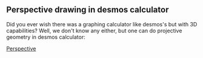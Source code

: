 ## Perspective drawing in desmos calculator
Did you ever wish there was a graphing calculator like desmos's but with 3D capabilities? 
Well, we don't know any either, but one can do projective geometry in desmos calculator:

[Perspective](https://www.desmos.com/calculator/gh7mq42f3h)
